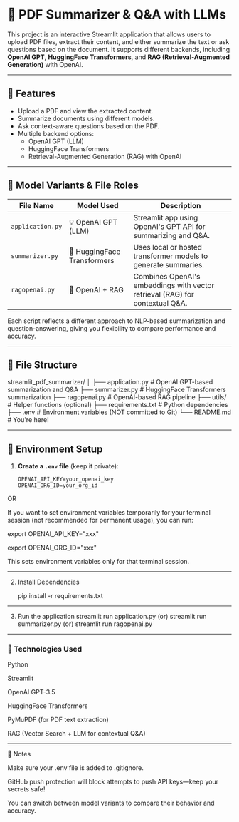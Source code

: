# 📄 PDF Summarizer & Q&A with LLMs

This project is an interactive Streamlit application that allows users to upload PDF files, extract their content, and either summarize the text or ask questions based on the document. It supports different backends, including **OpenAI GPT**, **HuggingFace Transformers**, and **RAG (Retrieval-Augmented Generation)** with OpenAI.

---

## 🚀 Features

- Upload a PDF and view the extracted content.
- Summarize documents using different models.
- Ask context-aware questions based on the PDF.
- Multiple backend options:
  - OpenAI GPT (LLM)
  - HuggingFace Transformers
  - Retrieval-Augmented Generation (RAG) with OpenAI

---

## 🧠 Model Variants & File Roles

| File Name        | Model Used               | Description                                                                 |
|------------------|--------------------------|-----------------------------------------------------------------------------|
| `application.py` | 💡 OpenAI GPT (LLM)      | Streamlit app using OpenAI's GPT API for summarizing and Q&A.              |
| `summarizer.py`  | 🤗 HuggingFace Transformers | Uses local or hosted transformer models to generate summaries.             |
| `ragopenai.py`   | 🔁 OpenAI + RAG          | Combines OpenAI's embeddings with vector retrieval (RAG) for contextual Q&A.|

Each script reflects a different approach to NLP-based summarization and question-answering, giving you flexibility to compare performance and accuracy.

---

## 📂 File Structure

streamlit_pdf_summarizer/
│
├── application.py # OpenAI GPT-based summarization and Q&A
├── summarizer.py # HuggingFace Transformers summarization
├── ragopenai.py # OpenAI-based RAG pipeline
├── utils/ # Helper functions (optional)
├── requirements.txt # Python dependencies
├── .env # Environment variables (NOT committed to Git)
└── README.md # You're here!

---


## 🔐 Environment Setup

1. **Create a `.env` file** (keep it private):
   ```env
   OPENAI_API_KEY=your_openai_key
   OPENAI_ORG_ID=your_org_id

  OR 

  If you want to set environment variables temporarily for your terminal session (not recommended for permanent usage), you can run:
 
  export OPENAI_API_KEY="xxx"
  
  export OPENAI_ORG_ID="xxx"
   
  This sets environment variables only for that terminal session.

---

2. Install Dependencies
   
   pip install -r requirements.txt
   
---

3. Run the application
   streamlit run application.py (or)
   streamlit run summarizer.py (or)
   streamlit run ragopenai.py

---

### 🧪 Technologies Used

Python

Streamlit

OpenAI GPT-3.5

HuggingFace Transformers

PyMuPDF (for PDF text extraction)

RAG (Vector Search + LLM for contextual Q&A)

---

📌 Notes

Make sure your .env file is added to .gitignore.

GitHub push protection will block attempts to push API keys—keep your secrets safe!

You can switch between model variants to compare their behavior and accuracy.



